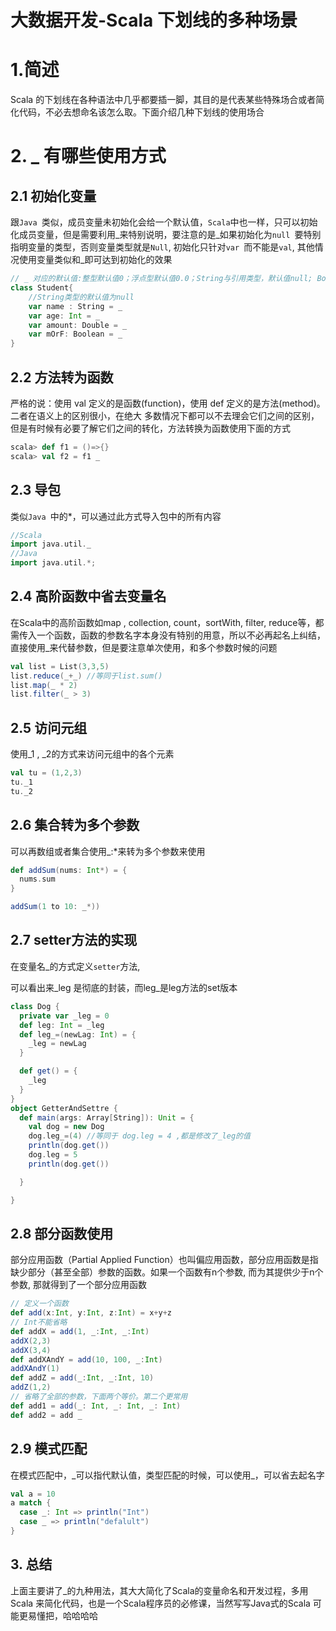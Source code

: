 # 大数据开发-Scala 下划线的多种场景

# 1.简述

Scala 的下划线在各种语法中几乎都要插一脚，其目的是代表某些特殊场合或者简化代码，不必去想命名该怎么取。下面介绍几种下划线的使用场合

# 2. \_ 有哪些使用方式

## 2.1 初始化变量

跟`Java `类似，成员变量未初始化会给一个默认值，`Scala`中也一样，只可以初始化成员变量，但是需要利用\_来特别说明，要注意的是\_如果初始化为`null `要特别指明变量的类型，否则变量类型就是`Null`, 初始化只针对`var `而不能是`val`, 其他情况使用变量类似和\_即可达到初始化的效果

```scala
// _ 对应的默认值:整型默认值0；浮点型默认值0.0；String与引用类型，默认值null; Boolean默认值false
class Student{
    //String类型的默认值为null
    var name : String = _
    var age: Int = _
    var amount: Double = _
    var mOrF: Boolean = _
}
```

## 2.2 方法转为函数

严格的说：使用 val 定义的是函数(function)，使用 def 定义的是方法(method)。二者在语义上的区别很小，在绝大
多数情况下都可以不去理会它们之间的区别，但是有时候有必要了解它们之间的转化，方法转换为函数使用下面的方式

```scala
scala> def f1 = ()=>{}
scala> val f2 = f1 _ 
```

## 2.3 导包

类似`Java `中的\*，可以通过此方式导入包中的所有内容

```scala
//Scala
import java.util._
//Java
import java.util.*; 
```

## 2.4 高阶函数中省去变量名

在Scala中的高阶函数如map , collection, count，sortWith, filter, reduce等，都需传入一个函数，函数的参数名字本身没有特别的用意，所以不必再起名上纠结，直接使用\_来代替参数，但是要注意单次使用，和多个参数时候的问题

```scala
val list = List(3,3,5)
list.reduce(_+_) //等同于list.sum()
list.map(_ * 2)
list.filter(_ > 3) 
```

## 2.5 访问元组

使用\_1 , \_2的方式来访问元组中的各个元素

```scala
val tu = (1,2,3)
tu._1
tu._2 
```

## 2.6 集合转为多个参数

可以再数组或者集合使用\_:\*来转为多个参数来使用

```scala
def addSum(nums: Int*) = {
  nums.sum
}

addSum(1 to 10: _*))
```

## 2.7 setter方法的实现

在变量名\_的方式定义`setter`方法,

可以看出来\_leg 是彻底的封装，而leg\_是leg方法的set版本

```scala
class Dog {
  private var _leg = 0
  def leg: Int = _leg
  def leg_=(newLag: Int) = {
    _leg = newLag
  }

  def get() = {
    _leg
  }
}
object GetterAndSettre {
  def main(args: Array[String]): Unit = {
    val dog = new Dog
    dog.leg_=(4) //等同于 dog.leg = 4 ,都是修改了_leg的值
    println(dog.get())
    dog.leg = 5
    println(dog.get())

  }

}
```

## 2.8 部分函数使用

部分应用函数（Partial Applied Function）也叫偏应用函数，部分应用函数是指缺少部分（甚至全部）参数的函数。如果一个函数有n个参数, 而为其提供少于n个参数, 那就得到了一个部分应用函数

```scala
// 定义一个函数
def add(x:Int, y:Int, z:Int) = x+y+z
// Int不能省略
def addX = add(1, _:Int, _:Int)
addX(2,3)
addX(3,4)
def addXAndY = add(10, 100, _:Int)
addXAndY(1)
def addZ = add(_:Int, _:Int, 10)
addZ(1,2)
// 省略了全部的参数，下面两个等价。第二个更常用
def add1 = add(_: Int, _: Int, _: Int)
def add2 = add _ 
```

## 2.9 模式匹配

在模式匹配中，\_可以指代默认值，类型匹配的时候，可以使用\_，可以省去起名字

```scala
val a = 10
a match {
  case _: Int => println("Int")
  case _ => println("defalult")
} 
```

## 3. 总结

上面主要讲了\_的九种用法，其大大简化了Scala的变量命名和开发过程，多用Scala 来简化代码，也是一个Scala程序员的必修课，当然写写Java式的Scala 可能更易懂把，哈哈哈哈
